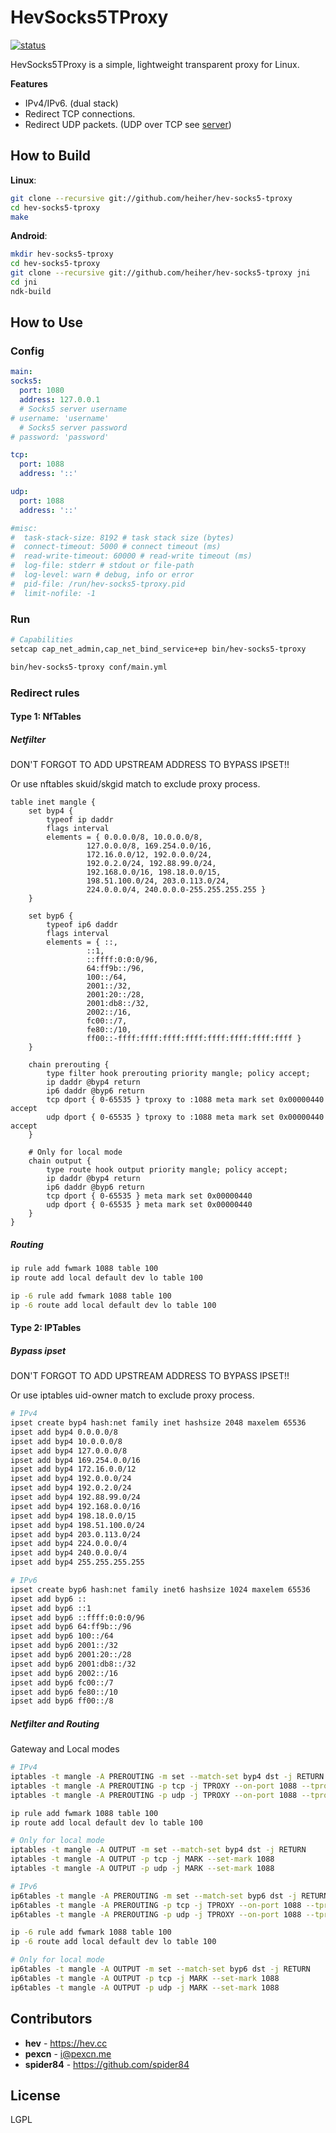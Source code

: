 # HevSocks5TProxy

[![status](https://gitlab.com/hev/hev-socks5-tproxy/badges/master/pipeline.svg)](https://gitlab.com/hev/hev-socks5-tproxy/commits/master)

HevSocks5TProxy is a simple, lightweight transparent proxy for Linux.

**Features**
* IPv4/IPv6. (dual stack)
* Redirect TCP connections.
* Redirect UDP packets. (UDP over TCP see [server](https://gitlab.com/hev/hev-socks5-server))

## How to Build

**Linux**:
```bash
git clone --recursive git://github.com/heiher/hev-socks5-tproxy
cd hev-socks5-tproxy
make
```

**Android**:
```bash
mkdir hev-socks5-tproxy
cd hev-socks5-tproxy
git clone --recursive git://github.com/heiher/hev-socks5-tproxy jni
cd jni
ndk-build
```

## How to Use

### Config

```yaml
main:
socks5:
  port: 1080
  address: 127.0.0.1
  # Socks5 server username
# username: 'username'
  # Socks5 server password
# password: 'password'

tcp:
  port: 1088
  address: '::'

udp:
  port: 1088
  address: '::'

#misc:
#  task-stack-size: 8192 # task stack size (bytes)
#  connect-timeout: 5000 # connect timeout (ms)
#  read-write-timeout: 60000 # read-write timeout (ms)
#  log-file: stderr # stdout or file-path
#  log-level: warn # debug, info or error
#  pid-file: /run/hev-socks5-tproxy.pid
#  limit-nofile: -1
```

### Run

```bash
# Capabilities
setcap cap_net_admin,cap_net_bind_service+ep bin/hev-socks5-tproxy

bin/hev-socks5-tproxy conf/main.yml
```

### Redirect rules

#### Type 1: NfTables

##### Netfilter

DON'T FORGOT TO ADD UPSTREAM ADDRESS TO BYPASS IPSET!!

Or use nftables skuid/skgid match to exclude proxy process.

```
table inet mangle {
    set byp4 {
        typeof ip daddr
        flags interval
        elements = { 0.0.0.0/8, 10.0.0.0/8,
                 127.0.0.0/8, 169.254.0.0/16,
                 172.16.0.0/12, 192.0.0.0/24,
                 192.0.2.0/24, 192.88.99.0/24,
                 192.168.0.0/16, 198.18.0.0/15,
                 198.51.100.0/24, 203.0.113.0/24,
                 224.0.0.0/4, 240.0.0.0-255.255.255.255 }
    }

    set byp6 {
        typeof ip6 daddr
        flags interval
        elements = { ::,
                 ::1,
                 ::ffff:0:0:0/96,
                 64:ff9b::/96,
                 100::/64,
                 2001::/32,
                 2001:20::/28,
                 2001:db8::/32,
                 2002::/16,
                 fc00::/7,
                 fe80::/10,
                 ff00::-ffff:ffff:ffff:ffff:ffff:ffff:ffff:ffff }
    }

    chain prerouting {
        type filter hook prerouting priority mangle; policy accept;
        ip daddr @byp4 return
        ip6 daddr @byp6 return
        tcp dport { 0-65535 } tproxy to :1088 meta mark set 0x00000440 accept
        udp dport { 0-65535 } tproxy to :1088 meta mark set 0x00000440 accept
    }

    # Only for local mode
    chain output {
        type route hook output priority mangle; policy accept;
        ip daddr @byp4 return
        ip6 daddr @byp6 return
        tcp dport { 0-65535 } meta mark set 0x00000440
        udp dport { 0-65535 } meta mark set 0x00000440
    }
}
```

##### Routing

```bash
ip rule add fwmark 1088 table 100
ip route add local default dev lo table 100

ip -6 rule add fwmark 1088 table 100
ip -6 route add local default dev lo table 100
```

#### Type 2: IPTables

##### Bypass ipset

DON'T FORGOT TO ADD UPSTREAM ADDRESS TO BYPASS IPSET!!

Or use iptables uid-owner match to exclude proxy process.

```bash
# IPv4
ipset create byp4 hash:net family inet hashsize 2048 maxelem 65536
ipset add byp4 0.0.0.0/8
ipset add byp4 10.0.0.0/8
ipset add byp4 127.0.0.0/8
ipset add byp4 169.254.0.0/16
ipset add byp4 172.16.0.0/12
ipset add byp4 192.0.0.0/24
ipset add byp4 192.0.2.0/24
ipset add byp4 192.88.99.0/24
ipset add byp4 192.168.0.0/16
ipset add byp4 198.18.0.0/15
ipset add byp4 198.51.100.0/24
ipset add byp4 203.0.113.0/24
ipset add byp4 224.0.0.0/4
ipset add byp4 240.0.0.0/4
ipset add byp4 255.255.255.255

# IPv6
ipset create byp6 hash:net family inet6 hashsize 1024 maxelem 65536
ipset add byp6 ::
ipset add byp6 ::1
ipset add byp6 ::ffff:0:0:0/96
ipset add byp6 64:ff9b::/96
ipset add byp6 100::/64
ipset add byp6 2001::/32
ipset add byp6 2001:20::/28
ipset add byp6 2001:db8::/32
ipset add byp6 2002::/16
ipset add byp6 fc00::/7
ipset add byp6 fe80::/10
ipset add byp6 ff00::/8
```

##### Netfilter and Routing

Gateway and Local modes

```bash
# IPv4
iptables -t mangle -A PREROUTING -m set --match-set byp4 dst -j RETURN
iptables -t mangle -A PREROUTING -p tcp -j TPROXY --on-port 1088 --tproxy-mark 1088
iptables -t mangle -A PREROUTING -p udp -j TPROXY --on-port 1088 --tproxy-mark 1088

ip rule add fwmark 1088 table 100
ip route add local default dev lo table 100

# Only for local mode
iptables -t mangle -A OUTPUT -m set --match-set byp4 dst -j RETURN
iptables -t mangle -A OUTPUT -p tcp -j MARK --set-mark 1088
iptables -t mangle -A OUTPUT -p udp -j MARK --set-mark 1088

# IPv6
ip6tables -t mangle -A PREROUTING -m set --match-set byp6 dst -j RETURN
ip6tables -t mangle -A PREROUTING -p tcp -j TPROXY --on-port 1088 --tproxy-mark 1088
ip6tables -t mangle -A PREROUTING -p udp -j TPROXY --on-port 1088 --tproxy-mark 1088

ip -6 rule add fwmark 1088 table 100
ip -6 route add local default dev lo table 100

# Only for local mode
ip6tables -t mangle -A OUTPUT -m set --match-set byp6 dst -j RETURN
ip6tables -t mangle -A OUTPUT -p tcp -j MARK --set-mark 1088
ip6tables -t mangle -A OUTPUT -p udp -j MARK --set-mark 1088
```

## Contributors
* **hev** - https://hev.cc
* **pexcn** - <i@pexcn.me>
* **spider84** - https://github.com/spider84

## License
LGPL
